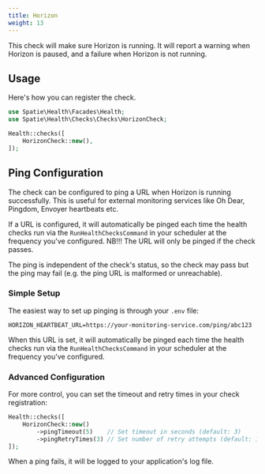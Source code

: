 ```yaml
---
title: Horizon
weight: 13
---
```


This check will make sure Horizon is running. It will report a warning when Horizon is paused, and a failure when Horizon is not running.

## Usage

Here's how you can register the check.

```php
use Spatie\Health\Facades\Health;
use Spatie\Health\Checks\Checks\HorizonCheck;

Health::checks([
    HorizonCheck::new(),
]);
```

## Ping Configuration

The check can be configured to ping a URL when Horizon is running successfully. This is useful for external monitoring services like Oh Dear, Pingdom, Envoyer heartbeats etc.

If a URL is configured, it will automatically be pinged each time the health checks run via the `RunHealthChecksCommand` in your scheduler at the frequency you've configured. NB!!! The URL will only be pinged if the check passes.

The ping is independent of the check's status, so the check may pass but the ping may fail (e.g. the ping URL is malformed or unreachable).

### Simple Setup

The easiest way to set up pinging is through your `.env` file:

```env
HORIZON_HEARTBEAT_URL=https://your-monitoring-service.com/ping/abc123
```

When this URL is set, it will automatically be pinged each time the health checks run via the `RunHealthChecksCommand` in your scheduler at the frequency you've configured.

### Advanced Configuration

For more control, you can set the timeout and retry times in your check registration:

```php
Health::checks([
    HorizonCheck::new()
        ->pingTimeout(5)    // Set timeout in seconds (default: 3)
        ->pingRetryTimes(3) // Set number of retry attempts (default: 1)
]);
```

When a ping fails, it will be logged to your application's log file.
